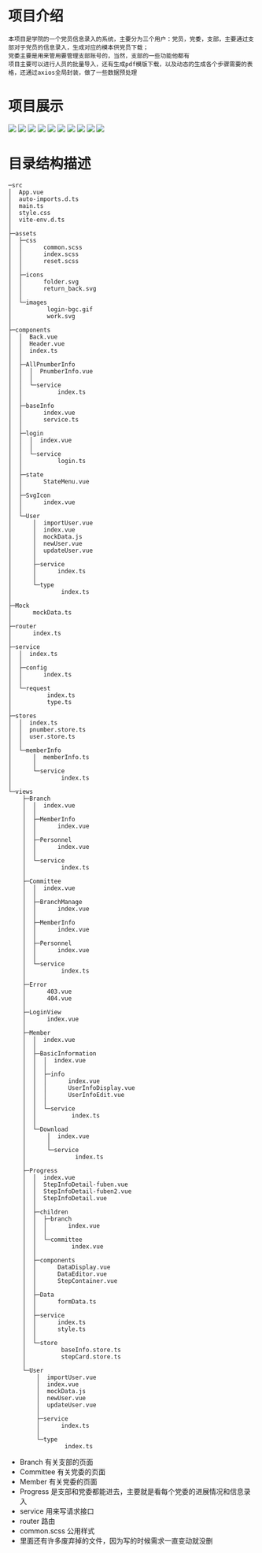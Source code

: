 # 项目介绍

    本项目是学院的一个党员信息录入的系统，主要分为三个用户：党员，党委，支部，主要通过支部对于党员的信息录入，生成对应的模本供党员下载；
    党委主要是用来管用要管理支部账号的，当然，支部的一些功能他都有
    项目主要可以进行人员的批量导入，还有生成pdf模版下载，以及动态的生成各个步骤需要的表格，还通过axios全局封装，做了一些数据预处理

# 项目展示

![](./github/image1.png)
![](./github/image2.png)
![](./github/image3.png)
![](./github/image4.png)
![](./github/image5.png)
![](./github/image6.png)
![](./github/image7.png)
![](./github/image8.png)
![](./github/image9.png)
![](./github/image10.png)

# 目录结构描述

    ─src
    │  App.vue
    │  auto-imports.d.ts
    │  main.ts
    │  style.css
    │  vite-env.d.ts
    │
    ├─assets
    │  ├─css
    │  │      common.scss
    │  │      index.scss
    │  │      reset.scss
    │  │
    │  ├─icons
    │  │      folder.svg
    │  │      return_back.svg
    │  │
    │  └─images
    │          login-bgc.gif
    │          work.svg
    │
    ├─components
    │  │  Back.vue
    │  │  Header.vue
    │  │  index.ts
    │  │
    │  ├─AllPnumberInfo
    │  │  │  PnumberInfo.vue
    │  │  │
    │  │  └─service
    │  │          index.ts
    │  │
    │  ├─baseInfo
    │  │      index.vue
    │  │      service.ts
    │  │
    │  ├─login
    │  │  │  index.vue
    │  │  │
    │  │  └─service
    │  │          login.ts
    │  │
    │  ├─state
    │  │      StateMenu.vue
    │  │
    │  ├─SvgIcon
    │  │      index.vue
    │  │
    │  └─User
    │      │  importUser.vue
    │      │  index.vue
    │      │  mockData.js
    │      │  newUser.vue
    │      │  updateUser.vue
    │      │
    │      ├─service
    │      │      index.ts
    │      │
    │      └─type
    │              index.ts
    │
    ├─Mock
    │      mockData.ts
    │
    ├─router
    │      index.ts
    │
    ├─service
    │  │  index.ts
    │  │
    │  ├─config
    │  │      index.ts
    │  │
    │  └─request
    │          index.ts
    │          type.ts
    │
    ├─stores
    │  │  index.ts
    │  │  pnumber.store.ts
    │  │  user.store.ts
    │  │
    │  └─memberInfo
    │      │  memberInfo.ts
    │      │
    │      └─service
    │              index.ts
    │
    └─views
        ├─Branch
        │  │  index.vue
        │  │
        │  ├─MemberInfo
        │  │      index.vue
        │  │
        │  ├─Personnel
        │  │      index.vue
        │  │
        │  └─service
        │          index.ts
        │
        ├─Committee
        │  │  index.vue
        │  │
        │  ├─BranchManage
        │  │      index.vue
        │  │
        │  ├─MemberInfo
        │  │      index.vue
        │  │
        │  ├─Personnel
        │  │      index.vue
        │  │
        │  └─service
        │          index.ts
        │
        ├─Error
        │      403.vue
        │      404.vue
        │
        ├─LoginView
        │      index.vue
        │
        ├─Member
        │  │  index.vue
        │  │
        │  ├─BasicInformation
        │  │  │  index.vue
        │  │  │
        │  │  ├─info
        │  │  │      index.vue
        │  │  │      UserInfoDisplay.vue
        │  │  │      UserInfoEdit.vue
        │  │  │
        │  │  └─service
        │  │          index.ts
        │  │
        │  └─Download
        │      │  index.vue
        │      │
        │      └─service
        │              index.ts
        │
        ├─Progress
        │  │  index.vue
        │  │  StepInfoDetail-fuben.vue
        │  │  StepInfoDetail-fuben2.vue
        │  │  StepInfoDetail.vue
        │  │
        │  ├─children
        │  │  ├─branch
        │  │  │      index.vue
        │  │  │
        │  │  └─committee
        │  │          index.vue
        │  │
        │  ├─components
        │  │      DataDisplay.vue
        │  │      DataEditor.vue
        │  │      StepContainer.vue
        │  │
        │  ├─Data
        │  │      formData.ts
        │  │
        │  ├─service
        │  │      index.ts
        │  │      style.ts
        │  │
        │  └─store
        │          baseInfo.store.ts
        │          stepCard.store.ts
        │
        └─User
            │  importUser.vue
            │  index.vue
            │  mockData.js
            │  newUser.vue
            │  updateUser.vue
            │
            ├─service
            │      index.ts
            │
            └─type
                    index.ts

- Branch 有关支部的页面
- Committee 有关党委的页面
- Member 有关党委的页面
- Progress 是支部和党委都能进去，主要就是看每个党委的进展情况和信息录入
- service 用来写请求接口
- router 路由
- common.scss 公用样式
- 里面还有许多废弃掉的文件，因为写的时候需求一直变动就没删
